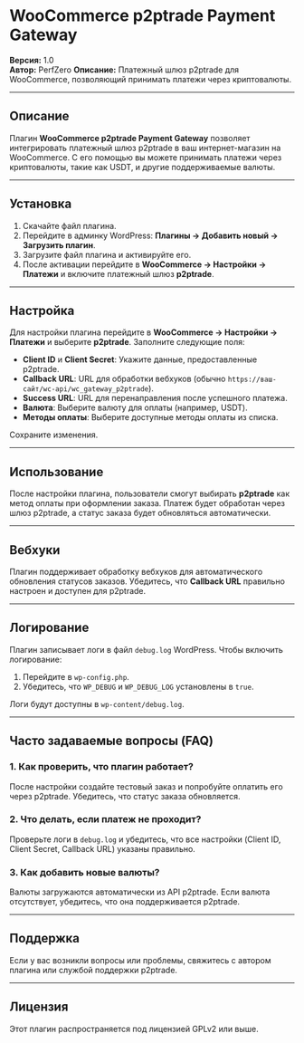 # WooCommerce p2ptrade Payment Gateway

**Версия:** 1.0  
**Автор:** PerfZero
**Описание:** Платежный шлюз p2ptrade для WooCommerce, позволяющий принимать платежи через криптовалюты.

---

## Описание

Плагин **WooCommerce p2ptrade Payment Gateway** позволяет интегрировать платежный шлюз p2ptrade в ваш интернет-магазин на WooCommerce. С его помощью вы можете принимать платежи через криптовалюты, такие как USDT, и другие поддерживаемые валюты.

---

## Установка

1. Скачайте файл плагина.
2. Перейдите в админку WordPress: **Плагины → Добавить новый → Загрузить плагин**.
3. Загрузите файл плагина и активируйте его.
4. После активации перейдите в **WooCommerce → Настройки → Платежи** и включите платежный шлюз **p2ptrade**.

---

## Настройка

Для настройки плагина перейдите в **WooCommerce → Настройки → Платежи** и выберите **p2ptrade**. Заполните следующие поля:

- **Client ID** и **Client Secret**: Укажите данные, предоставленные p2ptrade.
- **Callback URL**: URL для обработки вебхуков (обычно `https://ваш-сайт/wc-api/wc_gateway_p2ptrade`).
- **Success URL**: URL для перенаправления после успешного платежа.
- **Валюта**: Выберите валюту для оплаты (например, USDT).
- **Методы оплаты**: Выберите доступные методы оплаты из списка.

Сохраните изменения.

---

## Использование

После настройки плагина, пользователи смогут выбирать **p2ptrade** как метод оплаты при оформлении заказа. Платеж будет обработан через шлюз p2ptrade, а статус заказа будет обновляться автоматически.

---

## Вебхуки

Плагин поддерживает обработку вебхуков для автоматического обновления статусов заказов. Убедитесь, что **Callback URL** правильно настроен и доступен для p2ptrade.

---

## Логирование

Плагин записывает логи в файл `debug.log` WordPress. Чтобы включить логирование:

1. Перейдите в `wp-config.php`.
2. Убедитесь, что `WP_DEBUG` и `WP_DEBUG_LOG` установлены в `true`.

Логи будут доступны в `wp-content/debug.log`.

---

## Часто задаваемые вопросы (FAQ)

### 1. Как проверить, что плагин работает?
После настройки создайте тестовый заказ и попробуйте оплатить его через p2ptrade. Убедитесь, что статус заказа обновляется.

### 2. Что делать, если платеж не проходит?
Проверьте логи в `debug.log` и убедитесь, что все настройки (Client ID, Client Secret, Callback URL) указаны правильно.

### 3. Как добавить новые валюты?
Валюты загружаются автоматически из API p2ptrade. Если валюта отсутствует, убедитесь, что она поддерживается p2ptrade.

---

## Поддержка

Если у вас возникли вопросы или проблемы, свяжитесь с автором плагина или службой поддержки p2ptrade.

---

## Лицензия

Этот плагин распространяется под лицензией GPLv2 или выше.
